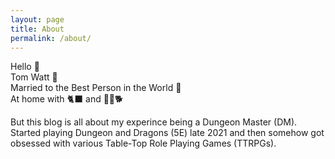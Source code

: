 ```yaml
---
layout: page
title: About
permalink: /about/
---
```


Hello 👋  
Tom Watt 🏴󠁧󠁢󠁳󠁣󠁴󠁿  
Married to the Best Person in the World 💍  
At home with 🐈‍⬛ and 🐕‍🦺🐕  
  
But this blog is all about my experince being a Dungeon Master (DM).  
Started playing Dungeon and Dragons (5E) late 2021 and then somehow got obsessed with various Table-Top Role Playing Games (TTRPGs).  
